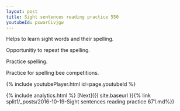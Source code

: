 ```yaml
---
layout: post
title: Sight sentences reading practice 550
youtubeId: pxwarCLvjgw
---
```

 
 
Helps to learn sight words and their spelling.

Opportunitiy to repeat the spelling. 

Practice spelling. 
 
Practice for spelling bee competitions. 
 
{% include youtubePlayer.html id=page.youtubeId %}
 
 
{% include analytics.html %} 
[Next]({{ site.baseurl }}{% link  split1/_posts/2016-10-19-Sight sentences reading practice 671.md%})
 
